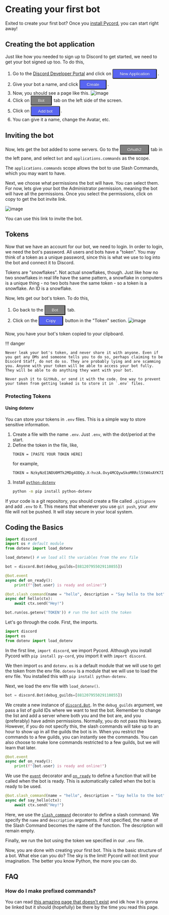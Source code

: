 # Creating your first bot

Exited to create your first bot? Once you [install Pycord](installation.md), you can start right away!

## Creating the bot application

Just like how you needed to sign up to Discord to get started, we need to get your bot signed up too. To do this, 

1. Go to the [Discord Developer Portal](https://discord.com/developers/applications) and click on <button class="blurplebutton">New Application</button>.
2. Give your bot a name, and click <button class="blurplebutton">Create</button>.
3. Now, you should see a page like this.
	![image](https://gblobscdn.gitbook.com/assets%2F-MjPk-Yu4sOq8KGrr_yG%2F-MjdW3OQnwUhacopqSWw%2F-Mjd_-mxrJCrzmaXrAg8%2Fimage.png?alt=media&token=b8e2ae6c-2290-4d37-ad7c-eb412f3fb00e)
4. Click on <button class="greybutton">Bot</button> tab on the left side of the screen.
5. Click on <button class="blurplebutton">Add bot</button>.
6. You can give it a name, change the Avatar, etc.

## Inviting the bot
Now, lets get the bot added to some servers. Go to the <button class="greybutton">OAuth2</button> tab in the left pane, and select `bot` and `applications.commands` as the scope.

The `applications.commands` scope allows the bot to use Slash Commands, which you may want to have.

Next, we choose what permissions the bot will have. You can select them. For now, lets give your bot the Administrator permission, meaning the bot will have all the permissions.
Once you select the permissions, click on copy to get the bot invite link.

![image](https://gblobscdn.gitbook.com/assets%2F-MjPk-Yu4sOq8KGrr_yG%2F-Mk6tNY3LfDkjd6pqdpL%2F-Mk6tkdpddEWoa2jczZk%2Fimage.png?alt=media&token=52c8a29f-a798-48f8-a8c7-4ecca2681f79)

You can use this link to invite the bot.

## Tokens
Now that we have an account for our bot, we need to login. In order to login, we need the bot's password.
All users and bots have a "token". You may think of a token as a unique password, since this is what we use to log into the bot and connect it to Discord.

Tokens are "snowflakes". Not actual snowflakes, though. Just like how no two snowflakes in real life have the same pattern, a snowflake in computers is a unique thing - no two bots have the same token - so a token is a snowflake. An ID is a snowflake.

Now, lets get our bot's token. To do this, 

1. Go back to the <button class="greybutton">Bot</button> tab. 
2. Click on the <button class="blurplebutton">Copy</button> button in the "Token" section.
	![image](https://gblobscdn.gitbook.com/assets%2F-MjPk-Yu4sOq8KGrr_yG%2F-MjdbU12JISJorAZxrKH%2F-MjdbpUsapzb5n15Po5P%2Fimage.png?alt=media&token=118e259f-940a-4f6c-b3a3-c29f3a54100d)

Now, you have your bot's token copied to your clipboard.

!!! danger

	Never leak your bot's token, and never share it with anyone. Even if you get any DMs and someone tells you to do so, perhaps claiming to be Discord Staff, do not do so. They are probably lying and are scamming you. Anyone with your token will be able to access your bot fully. They will be able to do anything they want with your bot. 

	Never push it to GitHub, or send it with the code. One way to prevent your token from getting leaked is to store it in `.env` files.

### Protecting Tokens

#### Using dotenv

You can store your tokens in `.env` files. This is a simple way to store sensitive information.

1. Create a file with the name `.env`. Just `.env`, with the dot/period at the start.
2. Define the token in the file, like,
	```env
	TOKEN = [PASTE YOUR TOKEN HERE]
	```
	for example,
	```env
	TOKEN = NzkyNzE1NDU0MTk2MDg4ODQy.X-hvzA.Ovy4MCQywSkoMRRclStW4xAYK7I
	```
3. Install [`python-dotenv`](https://pypi.org/project/python-dotenv/)
    ```bash
    python -m pip install python-dotenv
    ```
If your code is a git repository, you should create a file called `.gitignore` and add `.env` to it. This means that whenever you use `git push`, your .env file will not be pushed. It will stay secure in your local system.

## Coding the Basics

```py
import discord
import os # default module
from dotenv import load_dotenv

load_dotenv() # we load all the variables from the env file

bot = discord.Bot(debug_guilds=[881207955029110855])

@bot.event
async def on_ready():
    print(f"{bot.user} is ready and online!")

@bot.slash_command(name = "hello", description = "Say hello to the bot")
async def hello(ctx):
    await ctx.send("Hey!")

bot.run(os.getenv('TOKEN')) # run the bot with the token
```

Let's go through the code. First, the imports.

```py
import discord
import os
from dotenv import load_dotenv
```

In the first line, `import discord`, we import Pycord. Although you install Pycord with `pip install py-cord`, you import it with `import discord`.

We then import `os` and `dotenv`. `os` is a default module that we will use to get the token from the env file. `dotenv` is a module that we will use to load the env file. You installed this with `pip install python-dotenv`.

Next, we load the env file with `load_dotenv()`.

```py
bot = discord.Bot(debug_guilds=[881207955029110855])
```

We create a new instance of [`discord.Bot`](https://docs.pycord.dev/en/master/api.html#discord.Bot
). In the `debug_guilds` argument, we pass a list of guild IDs where we want to test the bot. Remember to change the list and add a server where both you and the bot are, and you (preferably) have admin permissions. Normally, you do not pass this kwarg. However, if you do not specify this, the slash commands will take up to an hour to show up in all the guilds the bot is in. When you restrict the commands to a few guilds, you can instantly see the commands. You can also choose to make lone commands restricted to a few guilds, but we will learn that later.

```py
@bot.event
async def on_ready():
    print(f"{bot.user} is ready and online!")
```

We use the [`event`](https://docs.pycord.dev/en/master/api.html#discord.Bot.event) decorator and  [`on_ready`](https://docs.pycord.dev/en/master/api.html#discord.on_ready) to define a function that will be called when the bot is ready. This is automatically called when the bot is ready to be used.

```py
@bot.slash_command(name = "hello", description = "Say hello to the bot")
async def say_hello(ctx):
    await ctx.send("Hey!")
```

Here, we use the [`slash_command`](https://docs.pycord.dev/en/master/api.html#discord.Bot.slash_command) decorator to define a slash command. We specify the `name` and `description` arguments. If not specified, the name of the Slash Command becomes the name of the function. The description will remain empty.

Finally, we run the bot using the token we specified in our `.env` file.

Now, you are done with creating your first bot. This is the basic structure of a bot. What else can you do? The sky is the limit! Pycord will not limit your imagination. The better you know Python, the more you can do.

## FAQ

### How do I make prefixed commands?

You can read [this amazing page that doesn't exist](../Extensions/Commands/index.md) and idk how it is gonna be linked but it should (hopefully) be there by the time you read this page.

<style>
    .blurplebutton{
display:inline-block;
padding:0.46em 1.6em;
margin:0 0.2em 0.2em 0;
border-radius: 3px;
	box-sizing: border-box;
	text-decoration:none;
	color:#ffffff;
	text-shadow: 0 0.04em 0.04em rgba(0,0,0,0.35);
	background-color:#5865F2;
	text-align:center;
	transition: all 0.15s;
	}
	.blurplebutton:hover{
	text-shadow: 0 0 2em rgba(255,255,255,1);
	color:#FFFFFF;
	border-color:#FFFFFF;
	}
	@media all and (max-width:30em){
	 .blurplebutton{
display:block;
margin:0.4em auto;
}
} 

.greybutton{
	display:inline-block;
	padding:0.46em 1.6em;
	margin:0 0.2em 0.2em 0;
	border-radius: 3%;
		box-sizing: border-box;
		text-decoration:none;
		color:#ffffff;
		text-shadow: 0 0.04em 0.04em rgba(0,0,0,0.35);
		background-color:grey;
		text-align:center;
		transition: all 0.15s;
		}
		.blurplebutton:hover{
		text-shadow: 0 0 2em rgba(255,255,255,1);
		color:#FFFFFF;
		border-color:#FFFFFF;
		}
		@media all and (max-width:30em){
		 .blurplebutton{
	display:block;
	margin:0.4em auto;
	}
	} 
</style>
